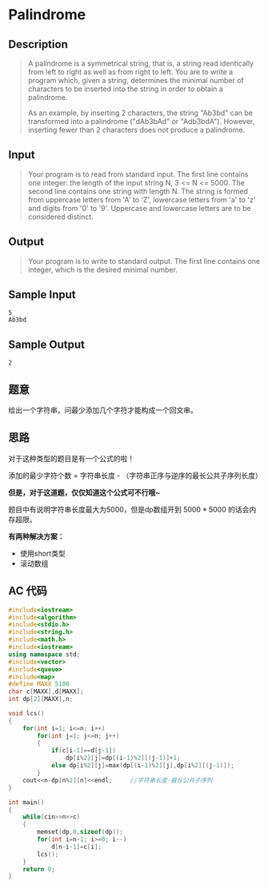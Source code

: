 # Palindrome

## **Description**

> A palindrome is a symmetrical string, that is, a string read identically from left to right as well as from right to left. You are to write a program which, given a string, determines the minimal number of characters to be inserted into the string in order to obtain a palindrome. 
>
> As an example, by inserting 2 characters, the string "Ab3bd" can be transformed into a palindrome ("dAb3bAd" or "Adb3bdA"). However, inserting fewer than 2 characters does not produce a palindrome. 



## **Input**

> Your program is to read from standard input. The first line contains one integer: the length of the input string N, 3 <= N <= 5000. The second line contains one string with length N. The string is formed from uppercase letters from 'A' to 'Z', lowercase letters from 'a' to 'z' and digits from '0' to '9'. Uppercase and lowercase letters are to be considered distinct.



## **Output**

> Your program is to write to standard output. The first line contains one integer, which is the desired minimal number.



## **Sample Input**

    5
    Ab3bd



## **Sample Output**

    2



## **题意**

给出一个字符串，问最少添加几个字符才能构成一个回文串。



## **思路**

对于这种类型的题目是有一个公式的啦！

添加的最少字符个数 = 字符串长度 - （字符串正序与逆序的最长公共子序列长度）



**但是，对于这道题，仅仅知道这个公式可不行哦~**

题目中有说明字符串长度最大为5000，但是dp数组开到 $5000*5000$ 的话会内存超限。

**有两种解决方案：**

- 使用short类型
- 滚动数组



## **AC 代码**

```cpp
#include<iostream>
#include<algorithm>
#include<stdio.h>
#include<string.h>
#include<math.h>
#include<iostream>
using namespace std;
#include<vector>
#include<queue>
#include<map>
#define MAXX 5100
char c[MAXX],d[MAXX];
int dp[2][MAXX],n;

void lcs()
{
    for(int i=1; i<=n; i++)
        for(int j=1; j<=n; j++)
        {
            if(c[i-1]==d[j-1])
                dp[i%2][j]=dp[(i-1)%2][(j-1)]+1;
            else dp[i%2][j]=max(dp[(i-1)%2][j],dp[i%2][(j-1)]);
        }
    cout<<n-dp[n%2][n]<<endl;     //字符串长度-最长公共子序列
}

int main()
{
    while(cin>>n>>c)
    {
        memset(dp,0,sizeof(dp));
        for(int i=n-1; i>=0; i--)
            d[n-i-1]=c[i];
        lcs();
    }
    return 0;
}
```

